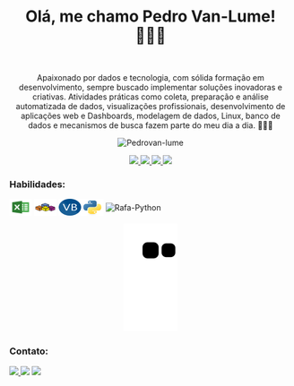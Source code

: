 <div>
  <h1 align="center">Olá, me chamo Pedro Van-Lume! 👨🏻‍💻 </h1>
<br>

  <p align="center">Apaixonado por dados e tecnologia, com sólida formação em desenvolvimento, sempre buscado implementar soluções inovadoras e criativas. Atividades práticas como coleta, preparação e análise automatizada de dados, visualizações profissionais, desenvolvimento de aplicações web e Dashboards, modelagem de dados, Linux, banco de dados e mecanismos de busca fazem parte do meu dia a dia. 🎲👨‍💻</h2>
  <p align="center"> <img src="https://komarev.com/ghpvc/?username=Pedrovan-lume&label=Profile%20views&color=0e75b6&style=flat" alt="Pedrovan-lume" /> </p>
</div>

<div align="center">
  
  <a href="https://github.com/Pedrovan-lume">
    <img height="150em" src="https://github-readme-stats.vercel.app/api?username=Pedrovan-lume&count_private=true&include_all_commits=true&show_icons=true&theme=dracula&hide_border=false&show_owner=true"/>
    <img height="150em" src="https://github-readme-stats.vercel.app/api/top-langs/?username=Pedrovan-lume&theme=dracula&hide_border=false&&layout=compact"/>
    <img height="275em" src="https://github-readme-streak-stats.herokuapp.com/?user=Pedrovan-lume&theme=dracula&hide_border=false&&layout=compact"/>
    <img height="245em" src="https://github-readme-activity-graph.cyclic.app/graph?username=Pedrovan-lume&theme=dracula&hide_border=false&&layout=compact"/>
  </a>
</div>

### Habilidades:

<img align="center" alt="Hugo-Excel" height="30" width="40" src="https://github.com/hugo-nascimento/hugo-nascimento/blob/master/icons8-microsoft-excel.svg?raw=true">                                                                                                                                                       <img align="center" alt="Hugo-Vba" height="30" width="40" src="https://github.com/hugo-nascimento/hugo-nascimento/blob/master/file_type_vba_icon_130097.svg?raw=true">                                                                                                                                                       <img align="center" alt="Hugo-Vb.Net" height="30" width="40" src="https://github.com/hugo-nascimento/hugo-nascimento/blob/master/VB.NET_Logo.svg?raw=true"><img align="center" alt="Rafa-Python" height="30" width="40" src="https://raw.githubusercontent.com/devicons/devicon/master/icons/python/python-original.svg">
<img align="center" alt="Rafa-Python" height="30" width="30" src="https://cdn.icon-icons.com/icons2/836/PNG/512/Windows_Phone_icon-icons.com_66782.png">

<div align="center">
  
  ![Snake animation](https://github.com/riversdiniz/riversdiniz/blob/output/github-contribution-grid-snake.svg)
  
</div>

### Contato:

  <a href="https://instagram.com/pedrovanlume" target="_blank"><img src="https://img.shields.io/badge/-Instagram-%23E4405F?style=for-the-badge&logo=instagram&logoColor=white" target="_blank"> </a><a href = "mailto:pedromarquess150@gmail.com"><img src="https://img.shields.io/badge/-Gmail-%23333?style=for-the-badge&logo=gmail&logoColor=white" target="_blank"></a> <a href="https://www.linkedin.com/in/pedro-van-lume-167881b9" target="_blank"><img src="https://img.shields.io/badge/-LinkedIn-%230077B5?style=for-the-badge&logo=linkedin&logoColor=white" target="_blank"></a> 
